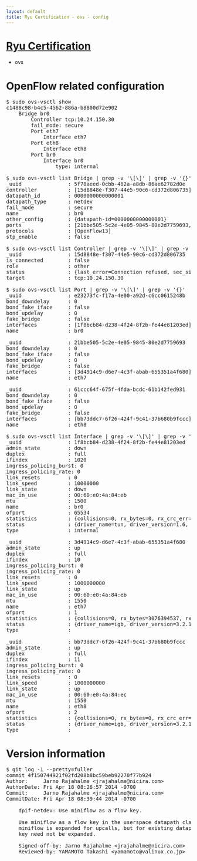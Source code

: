 ```yaml
---
layout: default
title: Ryu Certification - ovs - config
---
```

# [Ryu Certification](http://osrg.github.io/ryu/certification.html)
* ovs 

# OpenFlow related configuration
<pre>
$ sudo ovs-vsctl show
c1488c98-b4c5-4562-886a-b8800d72e902
    Bridge br0
        Controller tcp:10.24.150.30
        fail_mode: secure
        Port eth7
            Interface eth7
        Port eth8
            Interface eth8
        Port br0
            Interface br0
                type: internal

$ sudo ovs-vsctl list Bridge | grep -v '\[\]' | grep -v '{}'
_uuid               : 5f78aeed-0cbb-462a-a8db-86ae62782d0e
controller          : [15d8848e-f307-44e5-90c6-cd372d806735]
datapath_id         : 0000000000000001
datapath_type       : netdev
fail_mode           : secure
name                : br0
other_config        : {datapath-id=0000000000000001}
ports               : [21bbe505-5c2e-4e05-9845-80e2d7759693, 61ccc64f-675f-4fda-bcdc-61b142fed931, e23273fc-f17a-4e00-a92d-c6cc0615248b]
protocols           : [OpenFlow13]
stp_enable          : false

$ sudo ovs-vsctl list Controller | grep -v '\[\]' | grep -v '{}'
_uuid               : 15d8848e-f307-44e5-90c6-cd372d806735
is_connected        : false
role                : other
status              : {last_error=Connection refused, sec_since_connect=572, sec_since_disconnect=0, state=BACKOFF}
target              : tcp:10.24.150.30

$ sudo ovs-vsctl list Port | grep -v '\[\]' | grep -v '{}'
_uuid               : e23273fc-f17a-4e00-a92d-c6cc0615248b
bond_downdelay      : 0
bond_fake_iface     : false
bond_updelay        : 0
fake_bridge         : false
interfaces          : [1f8bcb84-d238-4f24-8f2b-fe44e81203ed]
name                : br0

_uuid               : 21bbe505-5c2e-4e05-9845-80e2d7759693
bond_downdelay      : 0
bond_fake_iface     : false
bond_updelay        : 0
fake_bridge         : false
interfaces          : [3d4914c9-d6e7-4c3f-abab-655351a4f680]
name                : eth7

_uuid               : 61ccc64f-675f-4fda-bcdc-61b142fed931
bond_downdelay      : 0
bond_fake_iface     : false
bond_updelay        : 0
fake_bridge         : false
interfaces          : [bb73ddc7-6f26-424f-9c41-37b680b9fccc]
name                : eth8

$ sudo ovs-vsctl list Interface | grep -v '\[\]' | grep -v '{}'
_uuid               : 1f8bcb84-d238-4f24-8f2b-fe44e81203ed
admin_state         : down
duplex              : full
ifindex             : 1020
ingress_policing_burst: 0
ingress_policing_rate: 0
link_resets         : 0
link_speed          : 10000000
link_state          : down
mac_in_use          : 00:60:e0:4a:84:eb
mtu                 : 1500
name                : br0
ofport              : 65534
statistics          : {collisions=0, rx_bytes=0, rx_crc_err=0, rx_dropped=0, rx_errors=0, rx_frame_err=0, rx_over_err=0, rx_packets=0, tx_bytes=0, tx_dropped=0, tx_errors=0, tx_packets=0}
status              : {driver_name=tun, driver_version=1.6, firmware_version=N/A}
type                : internal

_uuid               : 3d4914c9-d6e7-4c3f-abab-655351a4f680
admin_state         : up
duplex              : full
ifindex             : 10
ingress_policing_burst: 0
ingress_policing_rate: 0
link_resets         : 0
link_speed          : 1000000000
link_state          : up
mac_in_use          : 00:60:e0:4a:84:eb
mtu                 : 1550
name                : eth7
ofport              : 1
statistics          : {collisions=0, rx_bytes=3076394537, rx_crc_err=0, rx_dropped=0, rx_errors=0, rx_frame_err=0, rx_over_err=0, rx_packets=72768961, tx_bytes=0, tx_dropped=0, tx_errors=0, tx_packets=0}
status              : {driver_name=igb, driver_version=3.2.10-k, firmware_version=3.10-0}
type                : 

_uuid               : bb73ddc7-6f26-424f-9c41-37b680b9fccc
admin_state         : up
duplex              : full
ifindex             : 11
ingress_policing_burst: 0
ingress_policing_rate: 0
link_resets         : 0
link_speed          : 1000000000
link_state          : up
mac_in_use          : 00:60:e0:4a:84:ec
mtu                 : 1550
name                : eth8
ofport              : 2
statistics          : {collisions=0, rx_bytes=0, rx_crc_err=0, rx_dropped=0, rx_errors=0, rx_frame_err=0, rx_over_err=0, rx_packets=0, tx_bytes=7652513, tx_dropped=0, tx_errors=0, tx_packets=81574}
status              : {driver_name=igb, driver_version=3.2.10-k, firmware_version=3.10-0}
type                : 
</pre>

# Version information
<pre>
$ git log -1 --pretty=fuller
commit 4f150744921f02fd208b8bc59beb92270f77b924
Author:     Jarno Rajahalme &lt;jrajahalme@nicira.com&gt;
AuthorDate: Fri Apr 18 08:26:57 2014 -0700
Commit:     Jarno Rajahalme &lt;jrajahalme@nicira.com&gt;
CommitDate: Fri Apr 18 08:39:44 2014 -0700

    dpif-netdev: Use miniflow as a flow key.
    
    Use miniflow as a flow key in the userspace datapath classifier.  The
    miniflow is expanded for upcalls, but for existing datapath flows, the
    key need not be expanded.
    
    Signed-off-by: Jarno Rajahalme &lt;jrajahalme@nicira.com&gt;
    Reviewed-by: YAMAMOTO Takashi &lt;yamamoto@valinux.co.jp&gt;
</pre>
